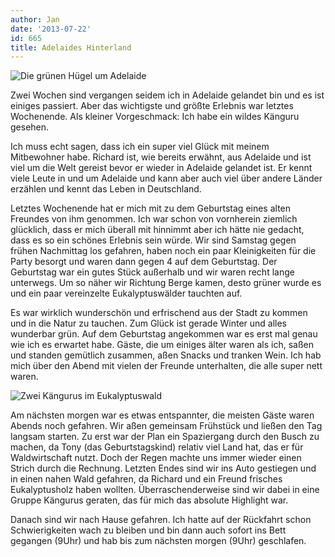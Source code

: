 ```yaml
---
author: Jan
date: '2013-07-22'
id: 665
title: Adelaides Hinterland
---
```


![Die grünen Hügel um Adelaide](https://jan-steinke.de/wordpress/wp-content/uploads/2013/07/SAM_5064-300x225.jpg)

Zwei Wochen sind vergangen seidem ich in Adelaide gelandet bin und es ist einiges passiert. Aber das wichtigste und größte Erlebnis war letztes Wochenende. Als kleiner Vorgeschmack: Ich habe ein wildes Känguru gesehen.

Ich muss echt sagen, dass ich ein super viel Glück mit meinem Mitbewohner habe. Richard ist, wie bereits erwähnt, aus Adelaide und ist viel um die Welt gereist bevor er wieder in Adelaide gelandet ist. Er kennt viele Leute in und um Adelaide und kann aber auch viel über andere Länder erzählen und kennt das Leben in Deutschland.

Letztes Wochenende hat er mich mit zu dem Geburtstag eines alten Freundes von ihm genommen. Ich war schon von vornherein ziemlich glücklich, dass er mich überall mit hinnimmt aber ich hätte nie gedacht, dass es so ein schönes Erlebnis sein würde. Wir sind Samstag gegen frühen Nachmittag los gefahren, haben noch ein paar Kleinigkeiten für die Party besorgt und waren dann gegen 4 auf dem Geburtstag. Der Geburtstag war ein gutes Stück außerhalb und wir waren recht lange unterwegs. Um so näher wir Richtung Berge kamen, desto grüner wurde es und ein paar vereinzelte Eukalyptuswälder tauchten auf.

Es war wirklich wunderschön und erfrischend aus der Stadt zu kommen und in die Natur zu tauchen. Zum Glück ist gerade Winter und alles wunderbar grün. Auf dem Geburtstag angekommen war es erst mal genau wie ich es erwartet habe. Gäste, die um einiges älter waren als ich, saßen und standen gemütlich zusammen, aßen Snacks und tranken Wein. Ich hab mich über den Abend mit vielen der Freunde unterhalten, die alle super nett waren.

![Zwei Kängurus im Eukalyptuswald](https://jan-steinke.de/wordpress/wp-content/uploads/2013/07/SAM_5082.jpg)

Am nächsten morgen war es etwas entspannter, die meisten Gäste waren Abends noch gefahren. Wir aßen gemeinsam Frühstück und ließen den Tag langsam starten. Zu erst war der Plan ein Spaziergang durch den Busch zu machen, da Tony (das Geburtstagskind) relativ viel Land hat, das er für Waldwirtschaft nutzt. Doch der Regen machte uns immer wieder einen Strich durch die Rechnung. Letzten Endes sind wir ins Auto gestiegen und in einen nahen Wald gefahren, da Richard und ein Freund frisches Eukalyptusholz haben wollten. Überraschenderweise sind wir dabei in eine Gruppe Kängurus geraten, das für mich das absolute Highlight war.

Danach sind wir nach Hause gefahren. Ich hatte auf der Rückfahrt schon Schwierigkeiten wach zu bleiben und bin dann auch sofort ins Bett gegangen (9Uhr) und hab bis zum nächsten morgen (9Uhr) geschlafen.
